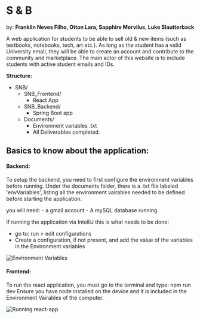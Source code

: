 # S & B
by: **Franklin Neves Filho, Otton Lara, Sapphire Mervilus, Luke Slautterback**

A web application for students to be able to sell old &amp; new items (such as textbooks, notebooks, tech, art etc.). As long as the student has a valid University email, they will be able to create an account and contribute to the community and marketplace. The main actor of this website is to include students with active student emails and IDs. 

**Structure:**
- SNB/
  - SNB_Frontend/ 
    - React App
  - SNB_Backend/
    - Spring Boot app
  - Documents/
    - Environment variables .txt
    - All Deliverables completed.


## Basics to know about the application:

#### Backend:
  To setup the backend, you need to first configure the environment variables before running. Under the documents folder, there is a .txt file labeled 'envVariables', listing all the environment vairables needed to be defined before starting the application.

  you will need:
    - a gmail account
    - A mySQL database running
  
  If running the application via IntelliJ this is what needs to be done:

  - go to: run > edit configurations
  - Create a configuration, if not present, and add the value of the variables in the Environment variables 
  <img src="https://i.imgur.com/rTpQrf0.gif" alt="Environment Variables"/>

#### Frontend:
  To run the react application, you must go to the terminal and type: npm run dev
  Ensure you have node installed on the device and it is included in the Environment Vairables of the computer.

  <img src="https://i.imgur.com/a/zJeWqKI" alt="Running react-app"/>